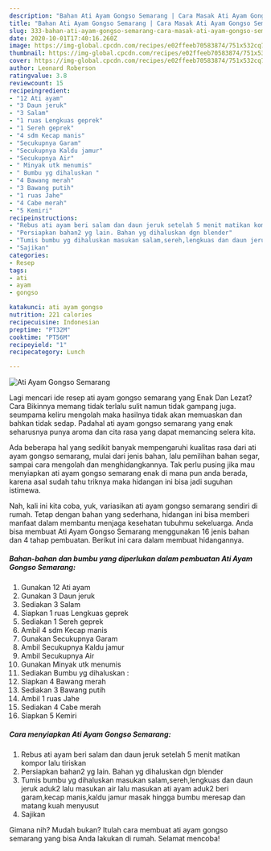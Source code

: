 ```yaml
---
description: "Bahan Ati Ayam Gongso Semarang | Cara Masak Ati Ayam Gongso Semarang Yang Enak dan Simpel"
title: "Bahan Ati Ayam Gongso Semarang | Cara Masak Ati Ayam Gongso Semarang Yang Enak dan Simpel"
slug: 333-bahan-ati-ayam-gongso-semarang-cara-masak-ati-ayam-gongso-semarang-yang-enak-dan-simpel
date: 2020-10-01T17:40:16.260Z
image: https://img-global.cpcdn.com/recipes/e02ffeeb70583874/751x532cq70/ati-ayam-gongso-semarang-foto-resep-utama.jpg
thumbnail: https://img-global.cpcdn.com/recipes/e02ffeeb70583874/751x532cq70/ati-ayam-gongso-semarang-foto-resep-utama.jpg
cover: https://img-global.cpcdn.com/recipes/e02ffeeb70583874/751x532cq70/ati-ayam-gongso-semarang-foto-resep-utama.jpg
author: Leonard Roberson
ratingvalue: 3.8
reviewcount: 15
recipeingredient:
- "12 Ati ayam"
- "3 Daun jeruk"
- "3 Salam"
- "1 ruas Lengkuas geprek"
- "1 Sereh geprek"
- "4 sdm Kecap manis"
- "Secukupnya Garam"
- "Secukupnya Kaldu jamur"
- "Secukupnya Air"
- " Minyak utk menumis"
- " Bumbu yg dihaluskan "
- "4 Bawang merah"
- "3 Bawang putih"
- "1 ruas Jahe"
- "4 Cabe merah"
- "5 Kemiri"
recipeinstructions:
- "Rebus ati ayam beri salam dan daun jeruk setelah 5 menit matikan kompor lalu tiriskan"
- "Persiapkan bahan2 yg lain. Bahan yg dihaluskan dgn blender"
- "Tumis bumbu yg dihaluskan masukan salam,sereh,lengkuas dan daun jeruk aduk2 lalu masukan air lalu masukan ati ayam aduk2 beri garam,kecap manis,kaldu jamur masak hingga bumbu meresap dan matang kuah menyusut"
- "Sajikan"
categories:
- Resep
tags:
- ati
- ayam
- gongso

katakunci: ati ayam gongso 
nutrition: 221 calories
recipecuisine: Indonesian
preptime: "PT32M"
cooktime: "PT56M"
recipeyield: "1"
recipecategory: Lunch

---
```



![Ati Ayam Gongso Semarang](https://img-global.cpcdn.com/recipes/e02ffeeb70583874/751x532cq70/ati-ayam-gongso-semarang-foto-resep-utama.jpg)

Lagi mencari ide resep ati ayam gongso semarang yang Enak Dan Lezat? Cara Bikinnya memang tidak terlalu sulit namun tidak gampang juga. seumpama keliru mengolah maka hasilnya tidak akan memuaskan dan bahkan tidak sedap. Padahal ati ayam gongso semarang yang enak seharusnya punya aroma dan cita rasa yang dapat memancing selera kita.

Ada beberapa hal yang sedikit banyak mempengaruhi kualitas rasa dari ati ayam gongso semarang, mulai dari jenis bahan, lalu pemilihan bahan segar, sampai cara mengolah dan menghidangkannya. Tak perlu pusing jika mau menyiapkan ati ayam gongso semarang enak di mana pun anda berada, karena asal sudah tahu triknya maka hidangan ini bisa jadi suguhan istimewa.




Nah, kali ini kita coba, yuk, variasikan ati ayam gongso semarang sendiri di rumah. Tetap dengan bahan yang sederhana, hidangan ini bisa memberi manfaat dalam membantu menjaga kesehatan tubuhmu sekeluarga. Anda bisa membuat Ati Ayam Gongso Semarang menggunakan 16 jenis bahan dan 4 tahap pembuatan. Berikut ini cara dalam membuat hidangannya.

<!--inarticleads1-->

##### Bahan-bahan dan bumbu yang diperlukan dalam pembuatan Ati Ayam Gongso Semarang:

1. Gunakan 12 Ati ayam
1. Gunakan 3 Daun jeruk
1. Sediakan 3 Salam
1. Siapkan 1 ruas Lengkuas geprek
1. Sediakan 1 Sereh geprek
1. Ambil 4 sdm Kecap manis
1. Gunakan Secukupnya Garam
1. Ambil Secukupnya Kaldu jamur
1. Ambil Secukupnya Air
1. Gunakan  Minyak utk menumis
1. Sediakan  Bumbu yg dihaluskan :
1. Siapkan 4 Bawang merah
1. Sediakan 3 Bawang putih
1. Ambil 1 ruas Jahe
1. Sediakan 4 Cabe merah
1. Siapkan 5 Kemiri




<!--inarticleads2-->

##### Cara menyiapkan Ati Ayam Gongso Semarang:

1. Rebus ati ayam beri salam dan daun jeruk setelah 5 menit matikan kompor lalu tiriskan
1. Persiapkan bahan2 yg lain. Bahan yg dihaluskan dgn blender
1. Tumis bumbu yg dihaluskan masukan salam,sereh,lengkuas dan daun jeruk aduk2 lalu masukan air lalu masukan ati ayam aduk2 beri garam,kecap manis,kaldu jamur masak hingga bumbu meresap dan matang kuah menyusut
1. Sajikan




Gimana nih? Mudah bukan? Itulah cara membuat ati ayam gongso semarang yang bisa Anda lakukan di rumah. Selamat mencoba!
